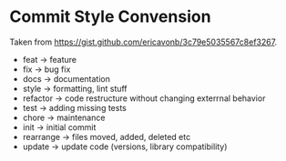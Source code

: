 # Commit Style Convension

Taken from https://gist.github.com/ericavonb/3c79e5035567c8ef3267.

- feat -> feature
- fix -> bug fix
- docs -> documentation
- style -> formatting, lint stuff
- refactor -> code restructure without changing exterrnal behavior
- test -> adding missing tests
- chore -> maintenance
- init -> initial commit
- rearrange -> files moved, added, deleted etc
- update -> update code (versions, library compatibility)

